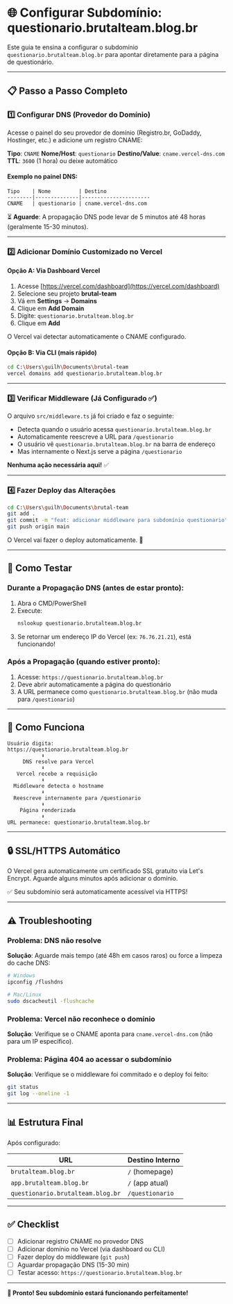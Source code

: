 # 🌐 Configurar Subdomínio: questionario.brutalteam.blog.br

Este guia te ensina a configurar o subdomínio `questionario.brutalteam.blog.br` para apontar diretamente para a página de questionário.

---

## 📋 Passo a Passo Completo

### 1️⃣ Configurar DNS (Provedor do Domínio)

Acesse o painel do seu provedor de domínio (Registro.br, GoDaddy, Hostinger, etc.) e adicione um registro CNAME:

**Tipo**: `CNAME`
**Nome/Host**: `questionario`
**Destino/Value**: `cname.vercel-dns.com`
**TTL**: `3600` (1 hora) ou deixe automático

#### Exemplo no painel DNS:

```
Tipo    | Nome         | Destino
--------|--------------|----------------------
CNAME   | questionario | cname.vercel-dns.com
```

⏳ **Aguarde**: A propagação DNS pode levar de 5 minutos até 48 horas (geralmente 15-30 minutos).

---

### 2️⃣ Adicionar Domínio Customizado no Vercel

#### Opção A: Via Dashboard Vercel

1. Acesse [https://vercel.com/dashboard](https://vercel.com/dashboard)
2. Selecione seu projeto **brutal-team**
3. Vá em **Settings** → **Domains**
4. Clique em **Add Domain**
5. Digite: `questionario.brutalteam.blog.br`
6. Clique em **Add**

O Vercel vai detectar automaticamente o CNAME configurado.

#### Opção B: Via CLI (mais rápido)

```bash
cd C:\Users\guilh\Documents\brutal-team
vercel domains add questionario.brutalteam.blog.br
```

---

### 3️⃣ Verificar Middleware (Já Configurado ✅)

O arquivo `src/middleware.ts` já foi criado e faz o seguinte:

- Detecta quando o usuário acessa `questionario.brutalteam.blog.br`
- Automaticamente reescreve a URL para `/questionario`
- O usuário vê `questionario.brutalteam.blog.br` na barra de endereço
- Mas internamente o Next.js serve a página `/questionario`

**Nenhuma ação necessária aqui!** ✅

---

### 4️⃣ Fazer Deploy das Alterações

```bash
cd C:\Users\guilh\Documents\brutal-team
git add .
git commit -m "feat: adicionar middleware para subdomínio questionario"
git push origin main
```

O Vercel vai fazer o deploy automaticamente. 🚀

---

## 🧪 Como Testar

### Durante a Propagação DNS (antes de estar pronto):

1. Abra o CMD/PowerShell
2. Execute:
   ```bash
   nslookup questionario.brutalteam.blog.br
   ```
3. Se retornar um endereço IP do Vercel (ex: `76.76.21.21`), está funcionando!

### Após a Propagação (quando estiver pronto):

1. Acesse: `https://questionario.brutalteam.blog.br`
2. Deve abrir automaticamente a página do questionário
3. A URL permanece como `questionario.brutalteam.blog.br` (não muda para `/questionario`)

---

## 🎯 Como Funciona

```
Usuário digita:
https://questionario.brutalteam.blog.br
           ⬇
     DNS resolve para Vercel
           ⬇
   Vercel recebe a requisição
           ⬇
  Middleware detecta o hostname
           ⬇
  Reescreve internamente para /questionario
           ⬇
    Página renderizada
           ⬇
URL permanece: questionario.brutalteam.blog.br
```

---

## 🔒 SSL/HTTPS Automático

O Vercel gera automaticamente um certificado SSL gratuito via Let's Encrypt. Aguarde alguns minutos após adicionar o domínio.

✅ Seu subdomínio será automaticamente acessível via HTTPS!

---

## ⚠️ Troubleshooting

### Problema: DNS não resolve

**Solução**: Aguarde mais tempo (até 48h em casos raros) ou force a limpeza do cache DNS:

```bash
# Windows
ipconfig /flushdns

# Mac/Linux
sudo dscacheutil -flushcache
```

### Problema: Vercel não reconhece o domínio

**Solução**: Verifique se o CNAME aponta para `cname.vercel-dns.com` (não para um IP específico).

### Problema: Página 404 ao acessar o subdomínio

**Solução**: Verifique se o middleware foi commitado e o deploy foi feito:

```bash
git status
git log --oneline -1
```

---

## 📊 Estrutura Final

Após configurado:

| URL                                    | Destino Interno    |
|----------------------------------------|-------------------|
| `brutalteam.blog.br`                   | `/` (homepage)    |
| `app.brutalteam.blog.br`               | `/` (app atual)   |
| `questionario.brutalteam.blog.br`      | `/questionario`   |

---

## ✅ Checklist

- [ ] Adicionar registro CNAME no provedor DNS
- [ ] Adicionar domínio no Vercel (via dashboard ou CLI)
- [ ] Fazer deploy do middleware (`git push`)
- [ ] Aguardar propagação DNS (15-30 min)
- [ ] Testar acesso: `https://questionario.brutalteam.blog.br`

---

**🎉 Pronto! Seu subdomínio estará funcionando perfeitamente!**
